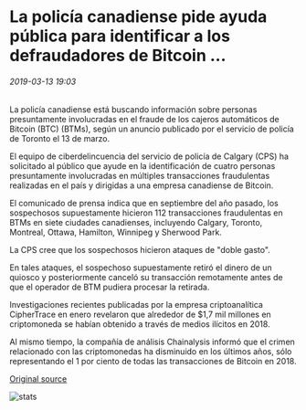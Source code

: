 # La policía canadiense pide ayuda pública para identificar a los defraudadores de Bitcoin ...

###### 2019-03-13 19:03

La policía canadiense está buscando información sobre personas presuntamente involucradas en el fraude de los cajeros automáticos de Bitcoin (BTC) (BTMs), según un anuncio publicado por el servicio de policía de Toronto el 13 de marzo.

El equipo de ciberdelincuencia del servicio de policía de Calgary (CPS) ha solicitado al público que ayude en la identificación de cuatro personas presuntamente involucradas en múltiples transacciones fraudulentas realizadas en el país y dirigidas a una empresa canadiense de Bitcoin.

El comunicado de prensa indica que en septiembre del año pasado, los sospechosos supuestamente hicieron 112 transacciones fraudulentas en BTMs en siete ciudades canadienses, incluyendo Calgary, Toronto, Montreal, Ottawa, Hamilton, Winnipeg y Sherwood Park.

La CPS cree que los sospechosos hicieron ataques de "doble gasto".

En tales ataques, el sospechoso supuestamente retiró el dinero de un quiosco y posteriormente canceló su transacción remotamente antes de que el operador de BTM pudiera procesar la retirada.

Investigaciones recientes publicadas por la empresa criptoanalítica CipherTrace en enero revelaron que alrededor de $1,7 mil millones en criptomoneda se habían obtenido a través de medios ilícitos en 2018.

Al mismo tiempo, la compañía de análisis Chainalysis informó que el crimen relacionado con las criptomonedas ha disminuido en los últimos años, sólo representando el 1 por ciento de todas las transacciones de Bitcoin en 2018.

[Original source](https://cointelegraph.com/news/canadian-police-asks-for-public-assistance-to-identify-bitcoin-fraudsters)

![stats](https://c.statcounter.com/11760860/0/a89fa40b/1/ "stats")